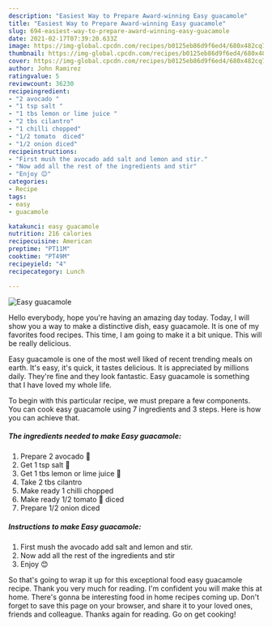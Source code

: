 ```yaml
---
description: "Easiest Way to Prepare Award-winning Easy guacamole"
title: "Easiest Way to Prepare Award-winning Easy guacamole"
slug: 694-easiest-way-to-prepare-award-winning-easy-guacamole
date: 2021-02-17T07:39:20.633Z
image: https://img-global.cpcdn.com/recipes/b0125eb86d9f6ed4/680x482cq70/easy-guacamole-recipe-main-photo.jpg
thumbnail: https://img-global.cpcdn.com/recipes/b0125eb86d9f6ed4/680x482cq70/easy-guacamole-recipe-main-photo.jpg
cover: https://img-global.cpcdn.com/recipes/b0125eb86d9f6ed4/680x482cq70/easy-guacamole-recipe-main-photo.jpg
author: John Ramirez
ratingvalue: 5
reviewcount: 36230
recipeingredient:
- "2 avocado "
- "1 tsp salt "
- "1 tbs lemon or lime juice "
- "2 tbs cilantro"
- "1 chilli chopped"
- "1/2 tomato  diced"
- "1/2 onion diced"
recipeinstructions:
- "First mush the avocado add salt and lemon and stir."
- "Now add all the rest of the ingredients and stir"
- "Enjoy 😊"
categories:
- Recipe
tags:
- easy
- guacamole

katakunci: easy guacamole 
nutrition: 216 calories
recipecuisine: American
preptime: "PT11M"
cooktime: "PT49M"
recipeyield: "4"
recipecategory: Lunch

---
```



![Easy guacamole](https://img-global.cpcdn.com/recipes/b0125eb86d9f6ed4/680x482cq70/easy-guacamole-recipe-main-photo.jpg)

Hello everybody, hope you're having an amazing day today. Today, I will show you a way to make a distinctive dish, easy guacamole. It is one of my favorites food recipes. This time, I am going to make it a bit unique. This will be really delicious.



Easy guacamole is one of the most well liked of recent trending meals on earth. It's easy, it's quick, it tastes delicious. It is appreciated by millions daily. They're fine and they look fantastic. Easy guacamole is something that I have loved my whole life.


To begin with this particular recipe, we must prepare a few components. You can cook easy guacamole using 7 ingredients and 3 steps. Here is how you can achieve that.

<!--inarticleads1-->

##### The ingredients needed to make Easy guacamole:

1. Prepare 2 avocado 🥑
1. Get 1 tsp salt 🧂
1. Get 1 tbs lemon or lime juice 🍋
1. Take 2 tbs cilantro
1. Make ready 1 chilli chopped
1. Make ready 1/2 tomato 🍅 diced
1. Prepare 1/2 onion diced




<!--inarticleads2-->

##### Instructions to make Easy guacamole:

1. First mush the avocado add salt and lemon and stir.
1. Now add all the rest of the ingredients and stir
1. Enjoy 😊




So that's going to wrap it up for this exceptional food easy guacamole recipe. Thank you very much for reading. I'm confident you will make this at home. There's gonna be interesting food in home recipes coming up. Don't forget to save this page on your browser, and share it to your loved ones, friends and colleague. Thanks again for reading. Go on get cooking!

